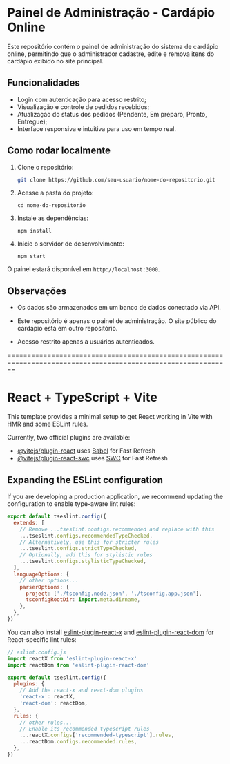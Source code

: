 # Painel de Administração - Cardápio Online

Este repositório contém o painel de administração do sistema de cardápio online, permitindo que o administrador cadastre, edite e remova itens do cardápio exibido no site principal.

## Funcionalidades

- Login com autenticação para acesso restrito;
- Visualização e controle de pedidos recebidos;
- Atualização do status dos pedidos (Pendente, Em preparo, Pronto, Entregue);
- Interface responsiva e intuitiva para uso em tempo real.

## Como rodar localmente

1. Clone o repositório:
   ```bash
   git clone https://github.com/seu-usuario/nome-do-repositorio.git
   
2. Acesse a pasta do projeto:

    `cd nome-do-repositorio`

3. Instale as dependências:

    `npm install`

4. Inicie o servidor de desenvolvimento:

    `npm start`

O painel estará disponível em `http://localhost:3000`.

## Observações
* Os dados são armazenados em um banco de dados conectado via API.

* Este repositório é apenas o painel de administração. O site público do cardápio está em outro repositório.

* Acesso restrito apenas a usuários autenticados.

==============================================================================================================
# React + TypeScript + Vite

This template provides a minimal setup to get React working in Vite with HMR and some ESLint rules.

Currently, two official plugins are available:

- [@vitejs/plugin-react](https://github.com/vitejs/vite-plugin-react/blob/main/packages/plugin-react/README.md) uses [Babel](https://babeljs.io/) for Fast Refresh
- [@vitejs/plugin-react-swc](https://github.com/vitejs/vite-plugin-react-swc) uses [SWC](https://swc.rs/) for Fast Refresh

## Expanding the ESLint configuration

If you are developing a production application, we recommend updating the configuration to enable type-aware lint rules:

```js
export default tseslint.config({
  extends: [
    // Remove ...tseslint.configs.recommended and replace with this
    ...tseslint.configs.recommendedTypeChecked,
    // Alternatively, use this for stricter rules
    ...tseslint.configs.strictTypeChecked,
    // Optionally, add this for stylistic rules
    ...tseslint.configs.stylisticTypeChecked,
  ],
  languageOptions: {
    // other options...
    parserOptions: {
      project: ['./tsconfig.node.json', './tsconfig.app.json'],
      tsconfigRootDir: import.meta.dirname,
    },
  },
})
```

You can also install [eslint-plugin-react-x](https://github.com/Rel1cx/eslint-react/tree/main/packages/plugins/eslint-plugin-react-x) and [eslint-plugin-react-dom](https://github.com/Rel1cx/eslint-react/tree/main/packages/plugins/eslint-plugin-react-dom) for React-specific lint rules:

```js
// eslint.config.js
import reactX from 'eslint-plugin-react-x'
import reactDom from 'eslint-plugin-react-dom'

export default tseslint.config({
  plugins: {
    // Add the react-x and react-dom plugins
    'react-x': reactX,
    'react-dom': reactDom,
  },
  rules: {
    // other rules...
    // Enable its recommended typescript rules
    ...reactX.configs['recommended-typescript'].rules,
    ...reactDom.configs.recommended.rules,
  },
})
```
